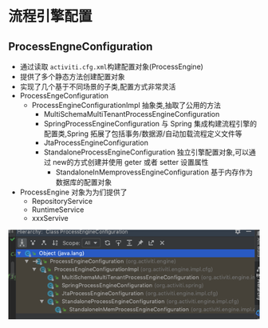 # 流程引擎配置

## ProcessEngneConfiguration

- 通过读取 `activiti.cfg.xml`构建配置对象(ProcessEngine)
- 提供了多个静态方法创建配置对象
- 实现了几个基于不同场景的子类,配置方式非常灵活
- ProcessEngeConfiguration
  - ProcessEngineConfigurationImpl 抽象类,抽取了公用的方法
    - MultiSchemaMultiTenantProcessEngineConfiguration
    - SpringProcessEngineConfiguration 与 Spring 集成构建流程引擎的配置类,Spring 拓展了包括事务/数据源/自动加载流程定义文件等
    - JtaProcessEngineConfiguration
    - StandaloneProcessEngineConfiguration 独立引擎配置对象,可以通过 new的方式创建并使用 geter 或者 setter 设置属性
      - StandaloneInMemprovessEngineConfiguration 基于内存作为数据库的配置对象
- ProcessEngine 对象为为们提供了
  - RepositoryService
  - RuntimeService
  - xxxServive



![image-20201002112540270](../../assets/image-20201002112540270.png)

